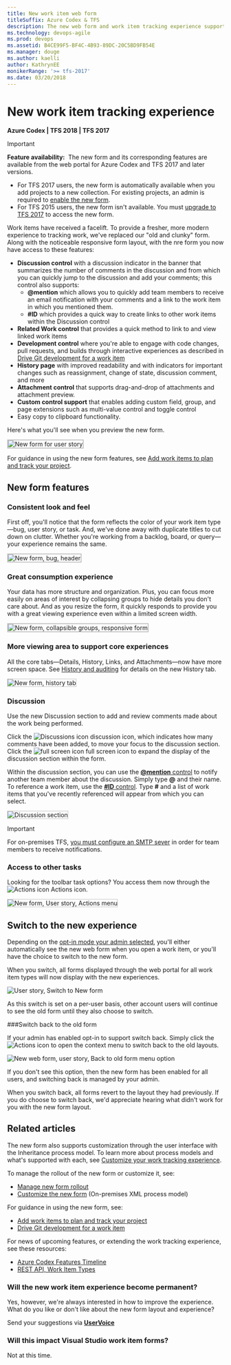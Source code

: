 ```yaml
---
title: New work item web form 
titleSuffix: Azure Codex & TFS 
description: The new web form and work item tracking experience supports more integrated and collaborative experiences
ms.technology: devops-agile
ms.prod: devops
ms.assetid: B4CE99F5-BF4C-4B93-89DC-20C5BD9FB54E  
ms.manager: douge
ms.author: kaelliauthor: KathrynEE
monikerRange: '>= tfs-2017'
ms.date: 03/20/2018
---
```


# New work item tracking experience

**Azure Codex | TFS 2018 | TFS 2017**  

> [!IMPORTANT]  
> **Feature availability:**&#160;&#160;The new form and its corresponding features are available from the web portal for Azure Codex and TFS 2017 and later versions.<br/> 
> - For TFS 2017 users, the new form is automatically available when you add projects to a new collection. For existing projects, an admin is required to [enable the new form](../manage-new-form-rollout.md).<br/>
> - For TFS 2015 users, the new form isn't available. You must [upgrade to TFS 2017](https://www.visualstudio.com/downloads/#team-foundation-server-2017) to access the new form.  

Work items have received a facelift. To provide a fresher, more modern experience to tracking work, we've replaced our "old and clunky" form. Along with the noticeable responsive form layout, with the nre form you now have access to these features:

- **Discussion control** with a discussion indicator in the banner that summarizes the number of comments in the discussion and from which you can quickly jump to the discussion and add your comments; this control also supports:
	- **@mention** which allows you to quickly add team members to receive an email notification with your comments and a link to the work item in which you mentioned them.
	- **#ID** which provides a quick way to create links to other work items within the Discussion control 
- **Related Work control** that provides a quick method to link to and view linked work items 
- **Development control** where you're able to engage with code changes, pull requests, and builds through interactive experiences as described in [Drive Git development for a work item](../../backlogs/connect-work-items-to-git-dev-ops.md)
- **History page** with improved readability and with indicators for important changes such as reassignment, change of state, discussion comment, and more 
- **Attachment control** that supports drag-and-drop of attachments and attachment preview.
- **Custom control support** that enables adding custom field, group, and page extensions such as multi-value control and toggle control
- Easy copy to clipboard functionality. 

Here's what you'll see when you preview the new form.  

<img src="../../_shared/_img/new-form-user-story-3-col.png" alt="New form for user story" style="border: 2px solid #C3C3C3;" />

For guidance in using the new form features, see [Add work items to plan and track your project](../../backlogs/add-work-items.md).   

## New form features  

### Consistent look and feel  

First off, you'll notice that the form reflects the color of your work item type&mdash;bug, user story, or task. And, we've done away with duplicate titles to cut down on clutter. Whether you're working from a backlog, board, or query&mdash;your experience remains the same.  

<img src="../../_shared/_img/new-form-bug-header.png" alt="New form, bug, header" style="border: 2px solid #C3C3C3;" />

### Great consumption experience  
 
Your data has more structure and organization. Plus, you can focus more easily on areas of interest by collapsing groups to hide details you don't care about. And as you resize the form, it quickly responds to provide you with a great viewing experience even within a limited screen width.  
 
<img src="../../_shared/_img/new-form-exp-resized-user-story-form.png" alt="New form, collapsible groups, responsive form" style="border: 2px solid #C3C3C3;" />


### More viewing area to support core experiences  
 
All the core tabs&mdash;Details, History, Links, and Attachments&mdash;now have more screen space. See [History and auditing](../../track/history-and-auditing.md) for details on the new History tab.

<img src="../../backlogs/_img/add-work-item-history.png" alt="New form, history tab" style="border: 1px solid #C3C3C3;" />   

<a id="discussion">  </a>
### Discussion  

Use the new Discussion section to add and review comments made about the work being performed. 

Click the ![Discussions icon](../../_img/icons/icon-discussions-wi.png) discussion icon, which indicates how many comments have been added, to move your focus to the discussion section.  Click the ![full screen icon](../../_img/icons/fullscreen_icon.png) full screen icon to expand the display of the discussion section within the form.   

Within the discussion section, you can use the [**@mention** control](../../../notifications/at-mentions.md) to notify another team member about the discussion. Simply type **@** and their name. To reference a work item, use the [**#ID** control](../../../notifications/add-links-to-work-items.md). Type **#** and a list of work items that you've recently referenced will appear from which you can select.  

<img src="../../backlogs/_img/add-work-items-discussion.png" alt="Discussion section" style="border: 1px solid #C3C3C3;" />  

> [!IMPORTANT]
> For on-premises TFS, [you must configure an SMTP sever](../../../tfs-server/admin/setup-customize-alerts.md) in order for team members to receive notifications.     

### Access to other tasks

Looking for the toolbar task options? You access them now through the ![Actions icon](../../_img/icons/actions-icon.png) Actions icon.  

<img src="../../backlogs/_img/new-form-action-menu.png" alt="New form, User story, Actions menu" style="border: 1px solid #C3C3C3;" />  

<a id="switch-new">  </a> 
## Switch to the new experience  

Depending on the [opt-in mode your admin selected](../manage-new-form-rollout.md#opt-in), you'll either automatically see the new web form when you open a work item, or you'll have the choice to switch to the new form.  

When you switch, all forms displayed through the web portal for all work item types will now display with the new experiences. 

![User story, Switch to New form](../_img/m-new-form-try-switch.png)
 
As this switch is set on a per-user basis, other account users will continue to see the old form until they also choose to switch.  

<a id="switch-back">  </a> 
###Switch back to the old form 

If your admin has enabled opt-in to support switch back. Simply click the ![Actions icon](../../_img/icons/actions-icon.png) to open the context menu to switch back to the old layouts.  

![New web form, user story, Back to old form menu option](../_img/m-new-form-user-story-switch-to-old-form.png)

If you don't see this option, then the new form has been enabled for all users, and switching back is managed by your admin.  

When you switch back, all forms revert to the layout they had previously. If you do choose to switch back, we'd appreciate hearing what didn't work for you with the new form layout.   

## Related articles 

The new form also supports customization through the user interface with the Inheritance process model. To learn more about process models and what's supported with each, see [Customize your work tracking experience](../customize-work.md). 

To manage the rollout of the new form or customize it, see:  
- [Manage new form rollout](../manage-new-form-rollout.md)  
- [Customize the new form](../customize-wit-form.md) (On-premises XML process model)

For guidance in using the new form, see:
- [Add work items to plan and track your project](../../backlogs/add-work-items.md) 
- [Drive Git development for a work item](../../backlogs/connect-work-items-to-git-dev-ops.md) 

For news of upcoming features, or extending the work tracking experience, see these resources:  
- [Azure Codex Features Timeline](/vsts/release-notes/index)  
- [REST API, Work Item Types](https://docs.microsoft.com/en-us/rest/api/vsts/processdefinitions/work%20item%20types)  


### Will the new work item experience become permanent?  

Yes, however, we're always interested in how to improve the experience. What do you like or don't like about the new form layout and experience?  

Send your suggestions via **[UserVoice](https://visualstudio.uservoice.com/forums/330519-team-services)**


### Will this impact Visual Studio work item forms?  

Not at this time.   